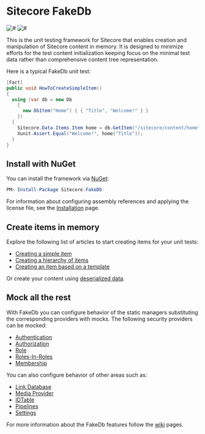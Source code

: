 
Sitecore FakeDb
===============

![#](https://img.shields.io/nuget/dt/Sitecore.FakeDb.svg)
![#](https://img.shields.io/nuget/v/Sitecore.FakeDb.svg)

This is the unit testing framework for Sitecore that enables creation and manipulation of Sitecore content in memory. It is designed to minimize efforts for the test content initialization keeping focus on the minimal test data rather than comprehensive content tree representation.

Here is a typical FakeDb unit test:

```csharp
[Fact]
public void HowToCreateSimpleItem()
{
  using (var db = new Db
    {
      new DbItem("Home") { { "Title", "Welcome!" } }
    })
  {
    Sitecore.Data.Items.Item home = db.GetItem("/sitecore/content/home");
    Xunit.Assert.Equal("Welcome!", home["Title"]);
  }
}
```

## Install with NuGet

You can install the framework via [NuGet](https://www.nuget.org/packages/Sitecore.FakeDb/):

``` powershell
PM> Install-Package Sitecore.FakeDb
```

 For information about configuring assembly references and applying the license file, see the [Installation](https://github.com/sergeyshushlyapin/Sitecore.FakeDb/wiki/Installation) page.


## Create items in memory

Explore the following list of articles to start creating items for your unit tests:

- [Creating a simple item](https://github.com/sergeyshushlyapin/Sitecore.FakeDb/wiki/Creating-a-Simple-Item)
- [Creating a hierarchy of items](https://github.com/sergeyshushlyapin/Sitecore.FakeDb/wiki/Creating-a-Hierarchy-of-Items)
- [Creating an item based on a template](https://github.com/sergeyshushlyapin/Sitecore.FakeDb/wiki/Creating-an-Item-Based-on-a-Template)

Or create your content using [deserialized data](https://github.com/sergeyshushlyapin/Sitecore.FakeDb/wiki/FakeDb-Serialization).


## Mock all the rest

With FakeDb you can configure behavior of the static managers substituting the corresponding providers with mocks. The following security providers can be mocked:
- [Authentication](https://github.com/sergeyshushlyapin/Sitecore.FakeDb/wiki/Mocking-the-Authentication-Provider)
- [Authorization](https://github.com/sergeyshushlyapin/Sitecore.FakeDb/wiki/Mocking-the-Authorization-Provider)
- [Role](https://github.com/sergeyshushlyapin/Sitecore.FakeDb/wiki/Mocking-the-Role-Provider)
- [Roles-In-Roles](https://github.com/sergeyshushlyapin/Sitecore.FakeDb/wiki/Mocking-the-RolesInRoles-Provider)
- [Membership](https://github.com/sergeyshushlyapin/Sitecore.FakeDb/wiki/Mocking-the-Membership-Provider)

You can also configure behavior of other areas such as:
- [Link Database](https://github.com/sergeyshushlyapin/Sitecore.FakeDb/wiki/Links)
- [Media Provider](https://github.com/sergeyshushlyapin/Sitecore.FakeDb/wiki/Media)
- [IDTable](https://github.com/sergeyshushlyapin/Sitecore.FakeDb/wiki/Mocking-the-IDTable)
- [Pipelines](https://github.com/sergeyshushlyapin/Sitecore.FakeDb/wiki/Pipelines)
- [Settings](https://github.com/sergeyshushlyapin/Sitecore.FakeDb/wiki/Settings)

For more information about the FakeDb features follow the [wiki](https://github.com/sergeyshushlyapin/Sitecore.FakeDb/wiki) pages.
